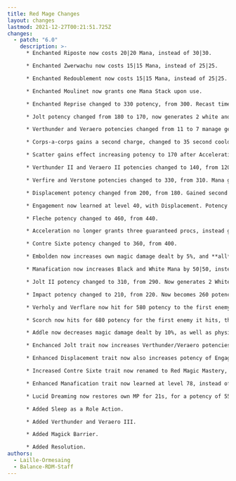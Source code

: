 ```yaml
---
title: Red Mage Changes
layout: changes
lastmod: 2021-12-27T00:21:51.725Z
changes:
  - patch: "6.0"
    description: >-
      * Enchanted Riposte now costs 20|20 Mana, instead of 30|30.

      * Enchanted Zwerwachu now costs 15|15 Mana, instead of 25|25.

      * Enchanted Redoublement now costs 15|15 Mana, instead of 25|25.

      * Enchanted Moulinet now grants one Mana Stack upon use.

      * Enchanted Reprise changed to 330 potency, from 300. Recast time changed to 2.5s.

      * Jolt potency changed from 180 to 170, now generates 2 white and black Mana, instead of 3.

      * Verthunder and Veraero potencies changed from 11 to 7 manage generation, and to 360 potency instead of 370.

      * Corps-a-corps gains a second charge, changed to 35 second cooldown.

      * Scatter gains effect increasing potency to 170 after Acceleration is used.

      * Verthunder II and Veraero II potencies changed to 140, from 120.

      * Verfire and Verstone potencies changed to 330, from 310. Mana generation decreased from 9 to 5.

      * Displacement potency changed from 200, from 180. Gained second charge.

      * Engagement now learned at level 40, with Displacement. Potency changed from 150 to 180. Gained second charge.

      * Fleche potency changed to 460, from 440.

      * Acceleration no longer grants three guaranteed procs, instead guaranteeing one. Now makes the next cast of Veraero/Verthunder I + III and Scatter/Impact instant. Increases potency of Scatter/Impact by 50. Gained a second charge at level 88.

      * Contre Sixte potency changed to 360, from 400.

      * Embolden now increases own magic damage dealt by 5%, and **all** damage dealt by 5% for party members. Degrading effect removed.

      * Manafication now increases Black and White Mana by 50|50, instead of doubling. Now increases magic damage dealt by 5% for the next 6 GCDs, or 15 seconds.

      * Jolt II potency changed to 310, from 290. Now generates 2 White and Black Mana, instead of 3.

      * Impact potency changed to 210, from 220. Now becomes 260 potency under the effect of Acceleration.

      * Verholy and Verflare now hit for 580 potency to the first enemy they hit, then hit in a five-yalm radius, for 60% less potency for all remaining enemies. Only increases respective Mana by 11.

      * Scorch now hits for 680 potency for the first enemy it hits, then hits in a five-yalm radius, for 60% less potency for all remaining enemies. Now increases White and Black Mana by 4 each.

      * Addle now decreases magic damage dealt by 10%, as well as physical damage dealt by 5%.

      * Enchanced Jolt trait now increases Verthunder/Veraero potencies by 360, from 370. Increases Verfire/Verstone potency by 300, from 310.

      * Enhanced Displacement trait now also increases potency of Engagement, changes potency increase from 200 to 180.

      * Increased Contre Sixte trait now renamed to Red Magic Mastery, learning level changed to 74, from 78.

      * Enhanced Manafication trait now learned at level 78, instead of level 74.

      * Lucid Dreaming now restores own MP for 21s, for a potency of 55.

      * Added Sleep as a Role Action.

      * Added Verthunder and Veraero III.

      * Added Magick Barrier.

      * Added Resolution.
authors:
  - Laille-Ormesaing
  - Balance-RDM-Staff
---
```

